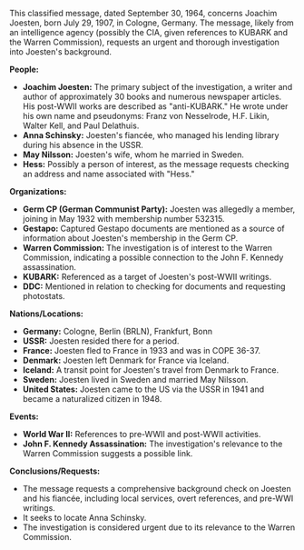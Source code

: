 This classified message, dated September 30, 1964, concerns Joachim Joesten, born July 29, 1907, in Cologne, Germany. The message, likely from an intelligence agency (possibly the CIA, given references to KUBARK and the Warren Commission), requests an urgent and thorough investigation into Joesten's background.

**People:**

*   **Joachim Joesten:** The primary subject of the investigation, a writer and author of approximately 30 books and numerous newspaper articles. His post-WWII works are described as "anti-KUBARK." He wrote under his own name and pseudonyms: Franz von Nesselrode, H.F. Likin, Walter Kell, and Paul Delathuis.
*   **Anna Schinsky:** Joesten's fiancée, who managed his lending library during his absence in the USSR.
*   **May Nilsson:** Joesten's wife, whom he married in Sweden.
*   **Hess:** Possibly a person of interest, as the message requests checking an address and name associated with "Hess."

**Organizations:**

*   **Germ CP (German Communist Party):** Joesten was allegedly a member, joining in May 1932 with membership number 532315.
*   **Gestapo:** Captured Gestapo documents are mentioned as a source of information about Joesten's membership in the Germ CP.
*   **Warren Commission:** The investigation is of interest to the Warren Commission, indicating a possible connection to the John F. Kennedy assassination.
*   **KUBARK:** Referenced as a target of Joesten's post-WWII writings.
*   **DDC:** Mentioned in relation to checking for documents and requesting photostats.

**Nations/Locations:**

*   **Germany:** Cologne, Berlin (BRLN), Frankfurt, Bonn
*   **USSR:** Joesten resided there for a period.
*   **France:** Joesten fled to France in 1933 and was in COPE 36-37.
*   **Denmark:** Joesten left Denmark for France via Iceland.
*   **Iceland:** A transit point for Joesten's travel from Denmark to France.
*   **Sweden:** Joesten lived in Sweden and married May Nilsson.
*   **United States:** Joesten came to the US via the USSR in 1941 and became a naturalized citizen in 1948.

**Events:**

*   **World War II:** References to pre-WWII and post-WWII activities.
*   **John F. Kennedy Assassination:** The investigation's relevance to the Warren Commission suggests a possible link.

**Conclusions/Requests:**

*   The message requests a comprehensive background check on Joesten and his fiancée, including local services, overt references, and pre-WWI writings.
*   It seeks to locate Anna Schinsky.
*   The investigation is considered urgent due to its relevance to the Warren Commission.
